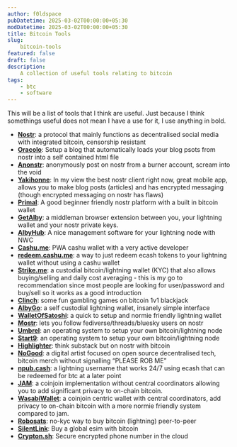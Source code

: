 ```yaml
---
author: f0ldspace
pubDatetime: 2025-03-02T00:00:00+05:30
modDatetime: 2025-03-02T00:00:00+05:30
title: Bitcoin Tools
slug: 
    bitcoin-tools
featured: false
draft: false
description:
    A collection of useful tools relating to bitcoin
tags:
    - btc
    - software
---
```


This will be a list of tools that I think are useful. Just because I  think somethings useful does not mean I have a use for it, I use  anything in bold.

- **[Nostr](https://njump.me/)**: a protocol that mainly functions as decentralised social media with integrated bitcoin, censorship resistant
- **[Oracolo](https://github.com/dtonon/oracolo)**: Setup a blog that automatically loads your blog psots from nostr into a self contained html file
- **[Anonstr](https://anonostr.com/)**: anonymously post on nostr from a burner account, scream into the void
- **[Yakihonne](https://yakihonne.com/)**:  In my view the best nostr client right now, great mobile app, allows you to make blog posts (articles) and has encrypted messaging (though  encrypted messaging on nostr has flaws)
- **[Primal](https://primal.net/)**: A good beginner friendly nostr platform with a built in bitcoin wallet
- **[GetAlby](https://getalby.com/)**: a middleman browser extension between you, your lightning wallet and your nostr private keys.
- **[AlbyHub](https://albyhub.com/)**: A nice management software for your lightning node with NWC
- **[Cashu.me](https://cashu.me/)**: PWA cashu wallet with a very active developer
- **[redeem.cashu.me](https://redeem.cashu.me/)**: a way to just redeem ecash tokens to your lightning wallet without using a cashu wallet
- **[Strike.me](https://strike.me/)**: a  custodial bitcoin/lightning wallet (KYC) that also allows buying/selling and daily cost averaging - this is my go to recommendation since most  people are looking for user/password and buy/sell so it works as a good  introduction
- **[Clinch](https://www.thndr.games/bitcoin-games/clinch)**: some fun gambling games on bitcoin 1v1 blackjack
- **[AlbyGo](https://albygo.com/)**: a self custodial lightning wallet, insanely simple interface
- **[WalletOfSatoshi](https://www.walletofsatoshi.com/)**: a quick to setup and normie friendly lightning wallet
- **[Mostr](https://mostr.pub/)**: lets you follow fediverse/threads/bluesky users on nostr
- **[Umbrel](https://umbrel.com/)**: an operating system to setup your own bitcoin/lightning node
- **[Start9](https://start9.com/)**: an operating system to setup your own bitcoin/lightning node
- **[Highlighter](https://highlighter.com/)**: think substack but on nostr with bitcoin
- **[NoGood](https://nogood.studio/)**: a digital artist focused on open source decentralised tech, bitcoin merch without signalling “PLEASE ROB ME”
- **[npub.cash](https://npub.cash/)**: a lightning username that works 24/7 using ecash that can be redeemed for btc at a later point
- **[JAM](https://jamapp.org/)**: a coinjoin implementation without central coordinators allowing you to add significant privacy to on-chain bitcoin.
- **[WasabiWallet](https://wasabiwallet.io/)**: a coinjoin centric wallet with central coordinators, add privacy to  on-chain bitcoin with a more normie friendly system compared to jam.
- **[Robosats](https://robosats.org/)**: no-kyc way to buy bitcoin (lightning) peer-to-peer
- [**SilentLink**](https://silent.link/): ﻿Buy a global esim with bitcoin
- **[Crypton.sh](https://crypton.sh/)**: Secure encrypted phone number in the cloud
